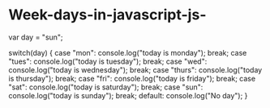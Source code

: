 # Week-days-in-javascript-js-
var day = "sun";

switch(day)
{
    case "mon": console.log("today is monday");
    break;
    case "tues": console.log("today is tuesday");
    break;
    case "wed": console.log("today is wednesday");
    break;
    case "thurs": console.log("today is thursday");
    break;
    case "fri": console.log("today is friday");
    break;
    case "sat": console.log("today is saturday");
    break;
    case "sun": console.log("today is sunday");
    break;
    default: console.log("No day");
}
